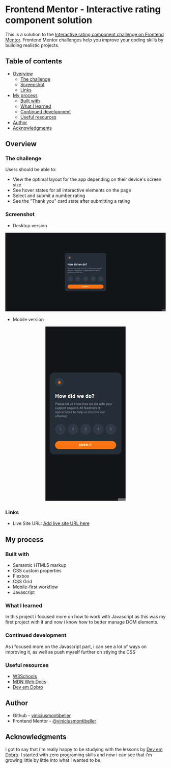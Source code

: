 # Frontend Mentor - Interactive rating component solution

This is a solution to the [Interactive rating component challenge on Frontend Mentor](https://www.frontendmentor.io/challenges/interactive-rating-component-koxpeBUmI). Frontend Mentor challenges help you improve your coding skills by building realistic projects. 

## Table of contents

- [Overview](#overview)
  - [The challenge](#the-challenge)
  - [Screenshot](#screenshot)
  - [Links](#links)
- [My process](#my-process)
  - [Built with](#built-with)
  - [What I learned](#what-i-learned)
  - [Continued development](#continued-development)
  - [Useful resources](#useful-resources)
- [Author](#author)
- [Acknowledgments](#acknowledgments)

## Overview

### The challenge

Users should be able to:

- View the optimal layout for the app depending on their device's screen size
- See hover states for all interactive elements on the page
- Select and submit a number rating
- See the "Thank you" card state after submitting a rating

### Screenshot

- Desktop version

<img src="./src/screenshots/desktop.gif">

- Mobile version

<p align="center">
<img src="./src/screenshots/mobile.gif" width="50%">
</p>

### Links

- Live Site URL: [Add live site URL here](https://viniciusmontibeller.github.io/interactive-rating-component/)

## My process

### Built with

- Semantic HTML5 markup
- CSS custom properties
- Flexbox
- CSS Grid
- Mobile-first workflow
- Javascript

### What I learned

In this project i focused more on how to work with Javascript as this was my first project with it and now i know how to better manage DOM elements.

### Continued development

As i focused more on the Javascript part, i can see a lot of ways on improving it, as well as push myself further on stlying the CSS

### Useful resources

- [W3Schools](https://www.w3schools.com/)
 - [MDN Web Docs](https://developer.mozilla.org/en-US/)
 - [Dev em Dobro](https://github.com/devemdobro)

## Author

- Github - [viniciusmontibeller](https://github.com/viniciusmontibeller)
 - Frontend Mentor - [@viniciusmontibeller](https://www.frontendmentor.io/profile/viniciusmontibeller)
 
## Acknowledgments

I got to say that i'm really happy to be studying with the lessons by [Dev em Dobro](https://github.com/devemdobro). I started with zero programing skills and now i can see that i'm growing little by little into what i wanted to be.